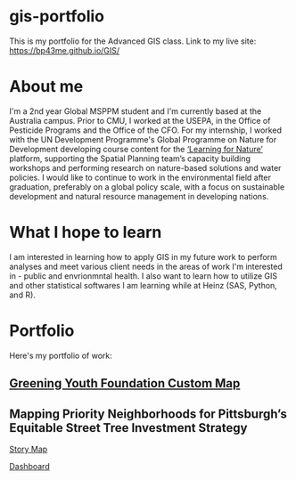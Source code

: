 # gis-portfolio
This is my portfolio for the Advanced GIS class.
Link to my live site: https://bp43me.github.io/GIS/

# About me

I'm a 2nd year Global MSPPM student and I'm currently based at the Australia campus. Prior to CMU, I worked at the USEPA, in the Office of Pesticide Programs and the Office of the CFO. For my internship, I worked with the UN Development Programme's Global Programme on Nature for Development developing course content for the [‘Learning for Nature’](https://www.learningfornature.org/en/courses/nature-based-solutions-for-sustainable-development/) platform, supporting the Spatial Planning team’s capacity building workshops and performing research on nature-based solutions and water policies. I would like to continue to work in the environmental field after graduation, preferably on a global policy scale, with a focus on sustainable development and natural resource management in developing nations.

# What I hope to learn
I am interested in learning how to apply GIS in my future work to perform analyses and meet various client needs in the areas of work I'm interested in - public and envrionmntal health. I also want to learn how to utilize GIS and other statistical softwares I am learning while at Heinz (SAS, Python, and R).

# Portfolio

Here's my portfolio of work:

## [Greening Youth Foundation Custom Map](https://bp43me.github.io/GIS/GYF_map)


## Mapping Priority Neighborhoods for Pittsburgh’s Equitable Street Tree Investment Strategy

[Story Map](https://arcg.is/100mDW)

[Dashboard](https://insights.arcgis.com/#/embed/53bbc42386e945918a44e9877d4b7c8e)



